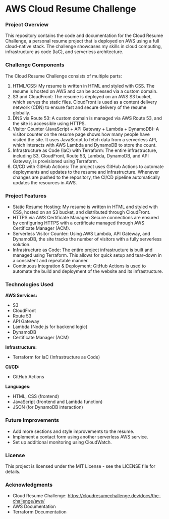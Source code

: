 # AWS Cloud Resume Challenge
### Project Overview
This repository contains the code and documentation for the Cloud Resume Challenge, a personal resume project that is deployed on AWS using a full cloud-native stack. The challenge showcases my skills in cloud computing, infrastructure as code (IaC), and serverless architecture.

### Challenge Components
The Cloud Resume Challenge consists of multiple parts:

1. HTML/CSS: My resume is written in HTML and styled with CSS. The resume is hosted on AWS and can be accessed via a custom domain.
2. S3 and CloudFront: The resume is deployed on an AWS S3 bucket, which serves the static files. CloudFront is used as a content delivery network (CDN) to ensure fast and secure delivery of the resume globally.
3. DNS via Route 53: A custom domain is managed via AWS Route 53, and the site is accessible using HTTPS.
4. Visitor Counter (JavaScript + API Gateway + Lambda + DynamoDB): A visitor counter on the resume page shows how many people have visited the site. It uses JavaScript to fetch data from a serverless API, which interacts with AWS Lambda and DynamoDB to store the count.
5. Infrastructure as Code (IaC) with Terraform: The entire infrastructure, including S3, CloudFront, Route 53, Lambda, DynamoDB, and API Gateway, is provisioned using Terraform.
6. CI/CD with GitHub Actions: The project uses GitHub Actions to automate deployments and updates to the resume and infrastructure. Whenever changes are pushed to the repository, the CI/CD pipeline automatically updates the resources in AWS.

### Project Features
- Static Resume Hosting: My resume is written in HTML and styled with CSS, hosted on an S3 bucket, and distributed through CloudFront.
- HTTPS via AWS Certificate Manager: Secure connections are ensured by configuring HTTPS with a certificate managed through AWS Certificate Manager (ACM).
- Serverless Visitor Counter: Using AWS Lambda, API Gateway, and DynamoDB, the site tracks the number of visitors with a fully serverless solution.
- Infrastructure as Code: The entire project infrastructure is built and managed using Terraform. This allows for quick setup and tear-down in a consistent and repeatable manner.
- Continuous Integration & Deployment: GitHub Actions is used to automate the build and deployment of the website and its infrastructure.

### Technologies Used
**AWS Services:**
- S3
- CloudFront
- Route 53
- API Gateway
- Lambda (Node.js for backend logic)
- DynamoDB
- Certificate Manager (ACM)

**Infrastructure:**
- Terraform for IaC (Infrastructure as Code)
  
**CI/CD:**
- GitHub Actions
  
**Languages:**
- HTML, CSS (frontend)
- JavaScript (frontend and Lambda function)
- JSON (for DynamoDB interaction)

### Future Improvements
- Add more sections and style improvements to the resume.
- Implement a contact form using another serverless AWS service.
- Set up additional monitoring using CloudWatch.

### License
This project is licensed under the MIT License - see the LICENSE file for details.

### Acknowledgments
- Cloud Resume Challenge: https://cloudresumechallenge.dev/docs/the-challenge/aws/
- AWS Documentation
- Terraform Documentation
